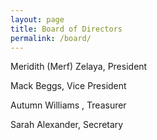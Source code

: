 ```yaml
---
layout: page
title: Board of Directors
permalink: /board/
---
```

Meridith (Merf) Zelaya, President

Mack Beggs, Vice President

Autumn Williams , Treasurer

Sarah Alexander, Secretary
